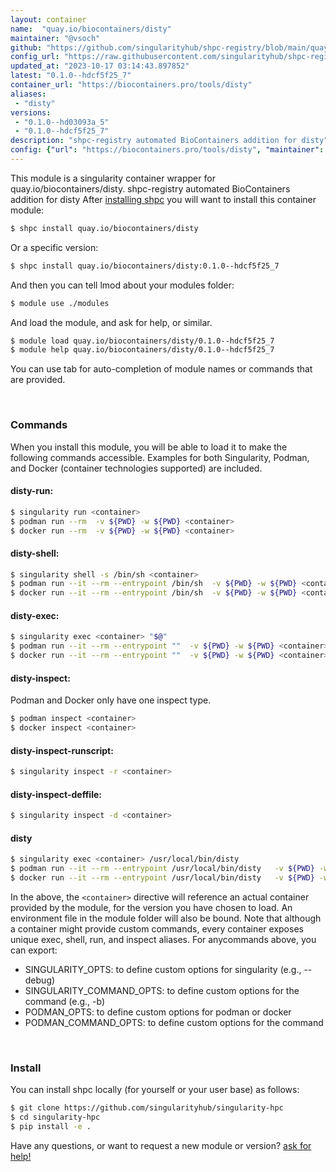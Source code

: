 ```yaml
---
layout: container
name:  "quay.io/biocontainers/disty"
maintainer: "@vsoch"
github: "https://github.com/singularityhub/shpc-registry/blob/main/quay.io/biocontainers/disty/container.yaml"
config_url: "https://raw.githubusercontent.com/singularityhub/shpc-registry/main/quay.io/biocontainers/disty/container.yaml"
updated_at: "2023-10-17 03:14:43.897852"
latest: "0.1.0--hdcf5f25_7"
container_url: "https://biocontainers.pro/tools/disty"
aliases:
 - "disty"
versions:
 - "0.1.0--hd03093a_5"
 - "0.1.0--hdcf5f25_7"
description: "shpc-registry automated BioContainers addition for disty"
config: {"url": "https://biocontainers.pro/tools/disty", "maintainer": "@vsoch", "description": "shpc-registry automated BioContainers addition for disty", "latest": {"0.1.0--hdcf5f25_7": "sha256:9d829648a3b8f76165a2a8dfb557c74d0cafba4f983b0c38a2ccda1daf6b5911"}, "tags": {"0.1.0--hd03093a_5": "sha256:db726204cfcd37a5789ea55421acfbe5c5b9ce2ecf4f53114fccf28d5973ce12", "0.1.0--hdcf5f25_7": "sha256:9d829648a3b8f76165a2a8dfb557c74d0cafba4f983b0c38a2ccda1daf6b5911"}, "docker": "quay.io/biocontainers/disty", "aliases": {"disty": "/usr/local/bin/disty"}}
---
```


This module is a singularity container wrapper for quay.io/biocontainers/disty.
shpc-registry automated BioContainers addition for disty
After [installing shpc](#install) you will want to install this container module:


```bash
$ shpc install quay.io/biocontainers/disty
```

Or a specific version:

```bash
$ shpc install quay.io/biocontainers/disty:0.1.0--hdcf5f25_7
```

And then you can tell lmod about your modules folder:

```bash
$ module use ./modules
```

And load the module, and ask for help, or similar.

```bash
$ module load quay.io/biocontainers/disty/0.1.0--hdcf5f25_7
$ module help quay.io/biocontainers/disty/0.1.0--hdcf5f25_7
```

You can use tab for auto-completion of module names or commands that are provided.

<br>

### Commands

When you install this module, you will be able to load it to make the following commands accessible.
Examples for both Singularity, Podman, and Docker (container technologies supported) are included.

#### disty-run:

```bash
$ singularity run <container>
$ podman run --rm  -v ${PWD} -w ${PWD} <container>
$ docker run --rm  -v ${PWD} -w ${PWD} <container>
```

#### disty-shell:

```bash
$ singularity shell -s /bin/sh <container>
$ podman run --it --rm --entrypoint /bin/sh  -v ${PWD} -w ${PWD} <container>
$ docker run --it --rm --entrypoint /bin/sh  -v ${PWD} -w ${PWD} <container>
```

#### disty-exec:

```bash
$ singularity exec <container> "$@"
$ podman run --it --rm --entrypoint ""  -v ${PWD} -w ${PWD} <container> "$@"
$ docker run --it --rm --entrypoint ""  -v ${PWD} -w ${PWD} <container> "$@"
```

#### disty-inspect:

Podman and Docker only have one inspect type.

```bash
$ podman inspect <container>
$ docker inspect <container>
```

#### disty-inspect-runscript:

```bash
$ singularity inspect -r <container>
```

#### disty-inspect-deffile:

```bash
$ singularity inspect -d <container>
```


#### disty

```bash
$ singularity exec <container> /usr/local/bin/disty
$ podman run --it --rm --entrypoint /usr/local/bin/disty   -v ${PWD} -w ${PWD} <container> -c " $@"
$ docker run --it --rm --entrypoint /usr/local/bin/disty   -v ${PWD} -w ${PWD} <container> -c " $@"
```



In the above, the `<container>` directive will reference an actual container provided
by the module, for the version you have chosen to load. An environment file in the
module folder will also be bound. Note that although a container
might provide custom commands, every container exposes unique exec, shell, run, and
inspect aliases. For anycommands above, you can export:

 - SINGULARITY_OPTS: to define custom options for singularity (e.g., --debug)
 - SINGULARITY_COMMAND_OPTS: to define custom options for the command (e.g., -b)
 - PODMAN_OPTS: to define custom options for podman or docker
 - PODMAN_COMMAND_OPTS: to define custom options for the command

<br>

### Install

You can install shpc locally (for yourself or your user base) as follows:

```bash
$ git clone https://github.com/singularityhub/singularity-hpc
$ cd singularity-hpc
$ pip install -e .
```

Have any questions, or want to request a new module or version? [ask for help!](https://github.com/singularityhub/singularity-hpc/issues)